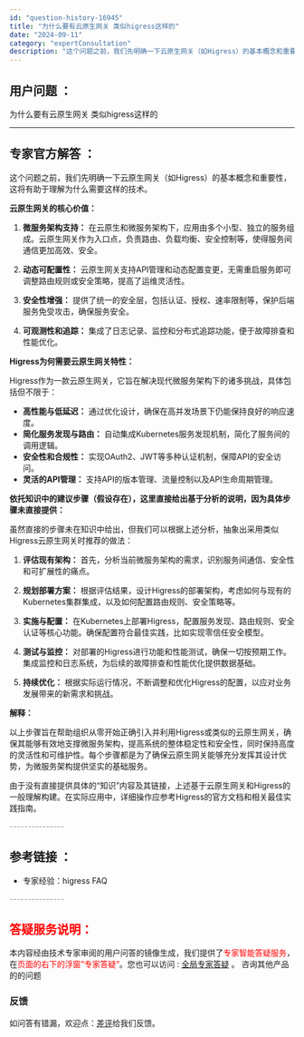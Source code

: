 ```yaml
---
id: "question-history-16945"
title: "为什么要有云原生网关 类似higress这样的"
date: "2024-09-11"
category: "expertConsultation"
description: "这个问题之前，我们先明确一下云原生网关（如Higress）的基本概念和重要性，这将有助于理解为什么需要这样的技术。**云原生网关的核心价值：**1. **微服务架构支持：** 在云原生和微服务架构下，应用由多个小型、独立的服务组成。云原生网关作为入口点，负责路由、负载均衡、安全控制等，使得服务间通信"
---
```


## 用户问题 ： 
 为什么要有云原生网关 类似higress这样的  

---------------
## 专家官方解答 ：

这个问题之前，我们先明确一下云原生网关（如Higress）的基本概念和重要性，这将有助于理解为什么需要这样的技术。

**云原生网关的核心价值：**

1. **微服务架构支持：** 在云原生和微服务架构下，应用由多个小型、独立的服务组成。云原生网关作为入口点，负责路由、负载均衡、安全控制等，使得服务间通信更加高效、安全。

2. **动态可配置性：** 云原生网关支持API管理和动态配置变更，无需重启服务即可调整路由规则或安全策略，提高了运维灵活性。

3. **安全性增强：** 提供了统一的安全层，包括认证、授权、速率限制等，保护后端服务免受攻击，确保服务安全。

4. **可观测性和追踪：** 集成了日志记录、监控和分布式追踪功能，便于故障排查和性能优化。

**Higress为何需要云原生网关特性：**

Higress作为一款云原生网关，它旨在解决现代微服务架构下的诸多挑战，具体包括但不限于：

- **高性能与低延迟：** 通过优化设计，确保在高并发场景下仍能保持良好的响应速度。
- **简化服务发现与路由：** 自动集成Kubernetes服务发现机制，简化了服务间的调用逻辑。
- **安全性和合规性：** 实现OAuth2、JWT等多种认证机制，保障API的安全访问。
- **灵活的API管理：** 支持API的版本管理、流量控制以及API生命周期管理。

**依托知识中的建议步骤（假设存在），这里直接给出基于分析的说明，因为具体步骤未直接提供：**

虽然直接的步骤未在知识中给出，但我们可以根据上述分析，抽象出采用类似Higress云原生网关时推荐的做法：

1. **评估现有架构：** 首先，分析当前微服务架构的需求，识别服务间通信、安全性和可扩展性的痛点。

2. **规划部署方案：** 根据评估结果，设计Higress的部署架构，考虑如何与现有的Kubernetes集群集成，以及如何配置路由规则、安全策略等。

3. **实施与配置：** 在Kubernetes上部署Higress，配置服务发现、路由规则、安全认证等核心功能。确保配置符合最佳实践，比如实现零信任安全模型。

4. **测试与监控：** 对部署的Higress进行功能和性能测试，确保一切按预期工作。集成监控和日志系统，为后续的故障排查和性能优化提供数据基础。

5. **持续优化：** 根据实际运行情况，不断调整和优化Higress的配置，以应对业务发展带来的新需求和挑战。

**解释：**

以上步骤旨在帮助组织从零开始正确引入并利用Higress或类似的云原生网关，确保其能够有效地支撑微服务架构，提高系统的整体稳定性和安全性，同时保持高度的灵活性和可维护性。每个步骤都是为了确保云原生网关能够充分发挥其设计优势，为微服务架构提供坚实的基础服务。

由于没有直接提供具体的“知识”内容及其链接，上述基于云原生网关和Higress的一般理解构建。在实际应用中，详细操作应参考Higress的官方文档和相关最佳实践指南。


<font color="#949494">---------------</font> 


## 参考链接 ：

* 专家经验：higress FAQ 


 <font color="#949494">---------------</font> 
 


## <font color="#FF0000">答疑服务说明：</font> 

本内容经由技术专家审阅的用户问答的镜像生成，我们提供了<font color="#FF0000">专家智能答疑服务</font>，在<font color="#FF0000">页面的右下的浮窗”专家答疑“</font>。您也可以访问 : [全局专家答疑](https://answer.opensource.alibaba.com/docs/intro) 。 咨询其他产品的的问题

### 反馈
如问答有错漏，欢迎点：[差评](https://ai.nacos.io/user/feedbackByEnhancerGradePOJOID?enhancerGradePOJOId=16952)给我们反馈。
